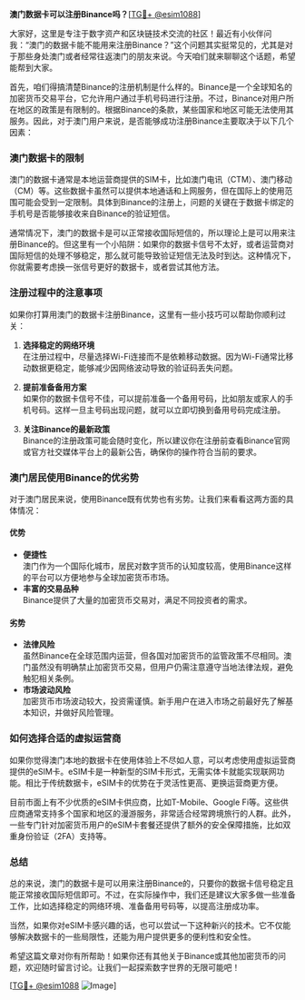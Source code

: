 **澳门数据卡可以注册Binance吗？**[[TG💪+ @esim1088](https://t.me/s/esim1088)]

大家好，这里是专注于数字资产和区块链技术交流的社区！最近有小伙伴问我：“澳门的数据卡能不能用来注册Binance？”这个问题其实挺常见的，尤其是对于那些身处澳门或者经常往返澳门的朋友来说。今天咱们就来聊聊这个话题，希望能帮到大家。

首先，咱们得搞清楚Binance的注册机制是什么样的。Binance是一个全球知名的加密货币交易平台，它允许用户通过手机号码进行注册。不过，Binance对用户所在地区的政策是有限制的。根据Binance的条款，某些国家和地区可能无法使用其服务。因此，对于澳门用户来说，是否能够成功注册Binance主要取决于以下几个因素：

### **澳门数据卡的限制**

澳门的数据卡通常是本地运营商提供的SIM卡，比如澳门电讯（CTM）、澳门移动（CM）等。这些数据卡虽然可以提供本地通话和上网服务，但在国际上的使用范围可能会受到一定限制。具体到Binance的注册上，问题的关键在于数据卡绑定的手机号是否能够接收来自Binance的验证短信。

通常情况下，澳门的数据卡是可以正常接收国际短信的，所以理论上是可以用来注册Binance的。但这里有一个小陷阱：如果你的数据卡信号不太好，或者运营商对国际短信的处理不够稳定，那么就可能导致验证短信无法及时到达。这种情况下，你就需要考虑换一张信号更好的数据卡，或者尝试其他方法。

### **注册过程中的注意事项**

如果你打算用澳门的数据卡注册Binance，这里有一些小技巧可以帮助你顺利过关：

1. **选择稳定的网络环境**  
   在注册过程中，尽量选择Wi-Fi连接而不是依赖移动数据。因为Wi-Fi通常比移动数据更稳定，能够减少因网络波动导致的验证码丢失问题。

2. **提前准备备用方案**  
   如果你的数据卡信号不佳，可以提前准备一个备用号码，比如朋友或家人的手机号码。这样一旦主号码出现问题，就可以立即切换到备用号码完成注册。

3. **关注Binance的最新政策**  
   Binance的注册政策可能会随时变化，所以建议你在注册前查看Binance官网或官方社交媒体平台上的最新公告，确保你的操作符合当前的要求。

### **澳门居民使用Binance的优劣势**

对于澳门居民来说，使用Binance既有优势也有劣势。让我们来看看这两方面的具体情况：

#### **优势**
- **便捷性**  
  澳门作为一个国际化城市，居民对数字货币的认知度较高，使用Binance这样的平台可以方便地参与全球加密货币市场。
- **丰富的交易品种**  
  Binance提供了大量的加密货币交易对，满足不同投资者的需求。

#### **劣势**
- **法律风险**  
  虽然Binance在全球范围内运营，但各国对加密货币的监管政策不尽相同。澳门虽然没有明确禁止加密货币交易，但用户仍需注意遵守当地法律法规，避免触犯相关条例。
- **市场波动风险**  
  加密货币市场波动较大，投资需谨慎。新手用户在进入市场之前最好先了解基本知识，并做好风险管理。

### **如何选择合适的虚拟运营商**

如果你觉得澳门本地的数据卡在使用体验上不尽如人意，可以考虑使用虚拟运营商提供的eSIM卡。eSIM卡是一种新型的SIM卡形式，无需实体卡就能实现联网功能。相比于传统数据卡，eSIM卡的优势在于灵活性更高、更换运营商更方便。

目前市面上有不少优质的eSIM卡供应商，比如T-Mobile、Google Fi等。这些供应商通常支持多个国家和地区的漫游服务，非常适合经常跨境旅行的人群。此外，一些专门针对加密货币用户的eSIM卡套餐还提供了额外的安全保障措施，比如双重身份验证（2FA）支持等。

### **总结**

总的来说，澳门的数据卡是可以用来注册Binance的，只要你的数据卡信号稳定且能正常接收国际短信即可。不过，在实际操作中，我们还是建议大家多做一些准备工作，比如选择稳定的网络环境、准备备用号码等，以提高注册成功率。

当然，如果你对eSIM卡感兴趣的话，也可以尝试一下这种新兴的技术。它不仅能够解决数据卡的一些局限性，还能为用户提供更多的便利性和安全性。

希望这篇文章对你有所帮助！如果你还有其他关于Binance或其他加密货币的问题，欢迎随时留言讨论。让我们一起探索数字世界的无限可能吧！

[[TG💪+ @esim1088](https://t.me/s/esim1088) ![Image](https://i.postimg.cc/4NQfJmqS/Snipaste-2025-05-13-00-14-12.png)]